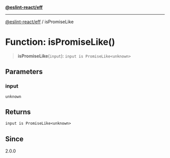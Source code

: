 [**@eslint-react/eff**](../README.md)

***

[@eslint-react/eff](../README.md) / isPromiseLike

# Function: isPromiseLike()

> **isPromiseLike**(`input`): `input is PromiseLike<unknown>`

## Parameters

### input

`unknown`

## Returns

`input is PromiseLike<unknown>`

## Since

2.0.0
